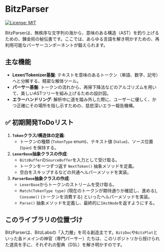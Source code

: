 # BitzParser

[![License: MIT](https://img.shields.io/badge/License-MIT-yellow.svg)](https://opensource.org/licenses/MIT)

BitzParserは、無秩序な文字列の海から、意味のある構造（AST）を釣り上げるための、錬金術の秘伝書です。ここでは、あらゆる言語を解き明かすための、再利用可能なパーサーコンポーネントが鍛えられます。

## 主な機能

-   **Lexer/Tokenizer基盤**: テキストを意味のあるトークン（単語、数字、記号）へと分解する、精密な解体ツール。
-   **パーサー基盤**: トークンの流れから、再帰下降法などのアルゴリズムを用いて、美しいASTツリーを組み上げるための設計図。
-   **エラーハンドリング**: 解析中に道を踏み外した際に、ユーザーに優しく、かつ正確にその場所を指し示すための、慈悲深いエラー報告機構。

## ✅ 初期開発ToDoリスト

1.  **`Token`クラス/構造体の定義**:
    *   トークンの種類 (`TokenType` enum)、テキスト値 (`Value`)、ソース位置 (`Span`) を保持する。
2.  **`LexerBase`抽象クラスの作成**:
    *   `BitzBuffer`の`SourceBuffer`を入力として受け取る。
    *   トークンを一つずつ返す `NextToken()` 抽象メソッドを定義。
    *   空白をスキップするなどの共通ヘルパーメソッドを実装。
3.  **`ParserBase`抽象クラスの作成**:
    *   `LexerBase`からトークンのストリームを受け取る。
    *   `Match(TokenType type)` (現在のトークンが期待通りか確認し、進める), `Consume()` (トークンを消費する) といったヘルパーメソッドを実装。
    *   `Parse()` 抽象メソッドを定義し、最終的に`IAstNode`を返すようにする。

## このライブラリの位置づけ

BitzParserは、BitzLabsの「入力層」を司る創造主です。`BitzDoc`や`BitzPlot`といった各ドメインの神官（専門パーサー）たちは、このリポジトリから授けられた道具を手に、それぞれの聖典（DSL）を解き明かすのです。

